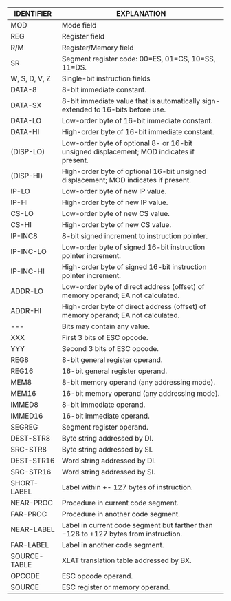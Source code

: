 | IDENTIFIER | EXPLANATION |
|---|---|
| MOD | Mode field |
| REG | Register field |
| R/M | Register/Memory field |
| SR | Segment register code: 00=ES, 01=CS, 10=SS, 11=DS. |
| W, S, D, V, Z | Single-bit instruction fields |
| DATA-8 | 8-bit immediate constant. |
| DATA-SX | 8-bit immediate value that is automatically sign-extended to 16-bits before use. |
| DATA-LO | Low-order byte of 16-bit immediate constant. |
| DATA-HI | High-order byte of 16-bit immediate constant. |
| (DISP-LO) | Low-order byte of optional 8- or 16-bit unsigned displacement; MOD indicates if present. |
| (DISP-HI) | High-order byte of optional 16-bit unsigned displacement; MOD indicates if present. |
| IP-LO | Low-order byte of new IP value. |
| IP-HI | High-order byte of new IP value. |
| CS-LO | Low-order byte of new CS value. |
| CS-HI | High-order byte of new CS value. |
| IP-INC8 | 8-bit signed increment to instruction pointer. |
| IP-INC-LO | Low-order byte of signed 16-bit instruction pointer increment. |
| IP-INC-HI | High-order byte of signed 16-bit instruction pointer increment. |
| ADDR-LO | Low-order byte of direct address (offset) of memory operand; EA not calculated. |
| ADDR-HI | High-order byte of direct address (offset) of memory operand; EA not calculated. |
| --- | Bits may contain any value. |
| XXX | First 3 bits of ESC opcode. |
| YYY | Second 3 bits of ESC opcode. |
| REG8 | 8-bit general register operand. |
| REG16 | 16-bit general register operand. |
| MEM8 | 8-bit memory operand (any addressing mode). |
| MEM16 | 16-bit memory operand (any addressing mode). |
| IMMED8 | 8-bit immediate operand. |
| IMMED16 | 16-bit immediate operand. |
| SEGREG | Segment register operand. |
| DEST-STR8 | Byte string addressed by DI. |
| SRC-STR8 | Byte string addressed by SI. |
| DEST-STR16 | Word string addressed by DI. |
| SRC-STR16 | Word string addressed by SI. |
| SHORT-LABEL | Label within +- 127 bytes of instruction. |
| NEAR-PROC | Procedure in current code segment. |
| FAR-PROC | Procedure in another code segment. |
| NEAR-LABEL | Label in current code segment but farther than $-128$ to $+127$ bytes from instruction. |
| FAR-LABEL | Label in another code segment. |
| SOURCE-TABLE | XLAT translation table addressed by BX. |
| OPCODE | ESC opcode operand. |
| SOURCE | ESC register or memory operand. |